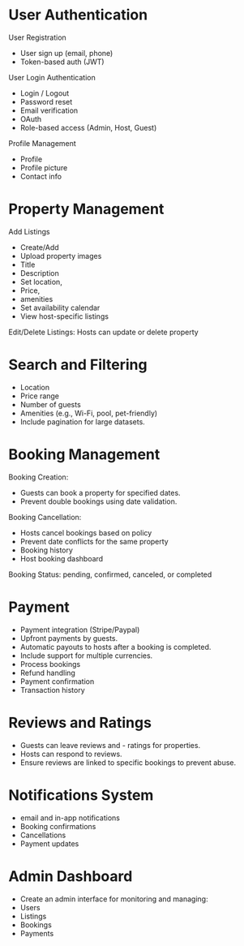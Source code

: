 
# User Authentication
User Registration
- User sign up (email, phone)
- Token-based auth (JWT)

User Login Authentication
- Login / Logout
- Password reset
- Email verification
- OAuth
- Role-based access (Admin, Host, Guest)

Profile Management
- Profile
- Profile picture
- Contact info


# Property Management
Add Listings
- Create/Add 
- Upload property images
- Title
- Description
- Set location, 
- Price, 
- amenities
- Set availability calendar
- View host-specific listings

Edit/Delete Listings:
Hosts can update or delete property


# Search and Filtering
- Location
- Price range
- Number of guests
- Amenities (e.g., Wi-Fi, pool, pet-friendly)
- Include pagination for large datasets.


# Booking Management
Booking Creation:
- Guests can book a property for specified dates.
- Prevent double bookings using date validation.

Booking Cancellation:
- Hosts cancel bookings based on policy
- Prevent date conflicts for the same property
- Booking history
- Host booking dashboard

Booking Status:
pending, confirmed, canceled, or completed


# Payment
- Payment integration
 (Stripe/Paypal)
- Upfront payments by guests.
- Automatic payouts to hosts after a booking is completed.
- Include support for multiple currencies.
- Process bookings
- Refund handling
- Payment confirmation 
- Transaction history


# Reviews and Ratings
- Guests can leave reviews and - ratings for properties.
- Hosts can respond to reviews.
- Ensure reviews are linked to specific bookings to prevent abuse.


# Notifications System
- email and in-app notifications
- Booking confirmations
- Cancellations
- Payment updates


# Admin Dashboard
- Create an admin interface for monitoring and managing:
- Users
- Listings
- Bookings
- Payments